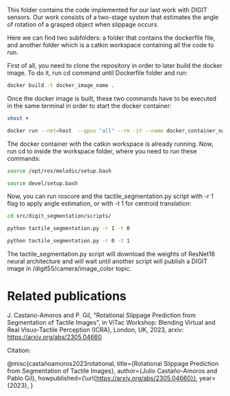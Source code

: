 This folder contains the code implemented for our last work with DIGIT sensors. Our work consists of a two-stage system that estimates the angle of rotation of a grasped object when slippage occurs. 

Here we can find two subfolders: a folder that contains the dockerfile file, and another folder which is a catkin workspace containing all the code to run.

First of all, you need to clone the repository in order to later build the docker image. To do it, run cd command until Dockerfile folder and run:

```sh
docker build -t docker_image_name .
```

Once the docker image is built, these two commands have to be executed in the same terminal in order to start the docker container:

```sh 
xhost +
```

```sh 
docker run --net=host  --gpus "all" --rm -it --name docker_container_name --volume path/to/aurova_grasping/Tactile_sensing/Digit_sensor/Tactile_segmentation/code/digit_segmentation:/digit_segmentation -e DISPLAY=$DISPLAY -v /tmp/.X11-unix:/tmp/.X11-uni docker_image_name

```

The docker container with the catkin workspace is already running. Now, run cd to inside the workspace folder, where you need to run these commands:

```sh 
source /opt/ros/melodic/setup.bash
```

```sh 
source devel/setup.bash
```

Now, you can run roscore and the tactile_segmentation.py script with -r 1 flag to apply angle estimation, or 
with -t 1 for centroid translation:

```sh 
cd src/digit_segmentation/scripts/
```

```sh 
python tactile_segmentation.py -r 1 -t 0
```

```sh 
python tactile_segmentation.py -r 0 -t 1
```

The tactile_segmentation.py script will download the weights of ResNet18 neural architecture and will wait until another script will publish a DIGIT image in /digit55/camera/image_color topic.  


# Related publications

J. Castano-Amoros and P. Gil, "Rotational Slippage Prediction from Segmentation of Tactile Images", in ViTac Workshop: Blending Virtual and Real Visuo-Tactile Perception (ICRA), London, UK, 2023, arxiv: https://arxiv.org/abs/2305.04660

Citation:

@misc{castañoamoros2023rotational,
      title={Rotational Slippage Prediction from Segmentation of Tactile Images}, 
      author={Julio Castaño-Amoros and Pablo Gil},
      howpublished={\url{https://arxiv.org/abs/2305.04660}},
      year={2023},
}